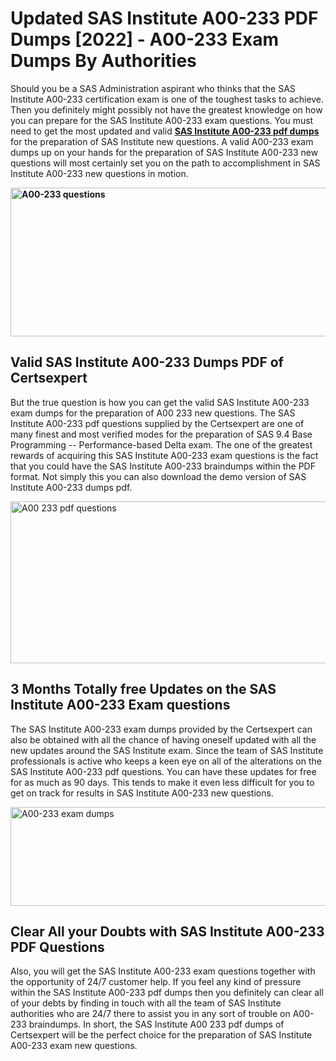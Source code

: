 <h1><strong>Updated SAS Institute A00-233 PDF Dumps [2022] - A00-233 Exam Dumps By Authorities&nbsp;</strong></h1>
<p><span style="font-weight: 400;">Should you be a SAS Administration aspirant who thinks that the SAS Institute A00-233 certification exam is one of the toughest tasks to achieve. Then you definitely might possibly not have the greatest knowledge on how you can prepare for the SAS Institute A00-233 exam questions. You must need to get the most updated and valid <strong><a href="https://www.certsexpert.com/A00-233-pdf-questions.html">SAS Institute A00-233 pdf dumps</a></strong> for the preparation of SAS Institute new questions. A valid  A00-233 exam dumps up on your hands for the preparation of SAS Institute A00-233 new questions will most certainly set you on the path to accomplishment in SAS Institute A00-233 new questions in motion.</span></p>
<p><span style="font-weight: 400;"><strong><img style="display: block; margin-left: auto; margin-right: auto;" src="https://i.ibb.co/QXh983F/73475278-2429792180625311-4586132736837681152-n.jpg" alt="A00-233 questions" width="632" height="238" /></strong></span></p>
<h2><strong>Valid SAS Institute A00-233 Dumps PDF of Certsexpert</strong></h2>
<p><span style="font-weight: 400;">But the true question is how you can get the valid SAS Institute A00-233 exam dumps for the preparation of A00 233 new questions. The SAS Institute A00-233 pdf questions supplied by the Certsexpert are one of many finest and most verified modes for the preparation of SAS 9.4 Base Programming -- Performance-based Delta exam. The one of the greatest rewards of acquiring this SAS Institute A00-233 exam questions is the fact that you could have the SAS Institute A00-233 braindumps within the PDF format. Not simply this you can also download the demo version of SAS Institute A00-233 dumps pdf.</span></p>
<p><span style="font-weight: 400;"><img style="display: block; margin-left: auto; margin-right: auto;" src="https://i.ibb.co/Jd8hN2L/76714008-3182067705200142-8735104740007870464-n.jpg" alt="A00 233 pdf questions" width="701" height="259" /></span></p>
<h2><strong>3 Months Totally free Updates on the SAS Institute A00-233 Exam questions</strong></h2>
<p><span style="font-weight: 400;">The SAS Institute A00-233 exam dumps provided by the Certsexpert can also be obtained with all the chance of having oneself updated with all the new updates around the SAS Institute exam. Since the team of SAS Institute professionals is active who keeps a keen eye on all of the alterations on the SAS Institute A00-233 pdf questions. You can have these updates for free for as much as 90 days. This tends to make it even less difficult for you to get on track for results in SAS Institute A00-233 new questions.</span></p>
<p><span style="font-weight: 400;"><a href="https://www.certsexpert.com/A00-233-pdf-questions.html"><img style="display: block; margin-left: auto; margin-right: auto;" src="https://i.ibb.co/TMnKrkJ/75398236-424489711531572-5064688549987614720-n.jpg" alt="A00-233 exam dumps" width="714" height="158" /></a></span></p>
<h2><strong>Clear All your Doubts with SAS Institute A00-233 PDF Questions</strong></h2>
<p>Also, you will get the SAS Institute A00-233 exam questions together with the opportunity of 24/7 customer help. If you feel any kind of pressure within the SAS Institute A00-233 pdf dumps then you definitely can clear all of your debts by finding in touch with all the team of SAS Institute authorities who are 24/7 there to assist you in any sort of trouble on  A00-233 braindumps. In short, the SAS Institute A00 233 pdf dumps of Certsexpert will be the perfect choice for the preparation of SAS Institute A00-233 exam new questions.</p>
